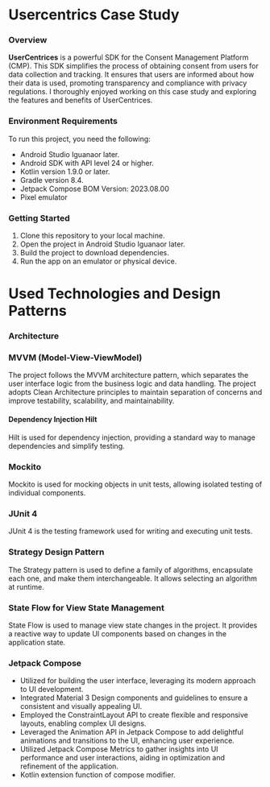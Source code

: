 # Usercentrics Case Study

### Overview

**UserCentrices** is a powerful SDK for the Consent Management Platform (CMP). This SDK simplifies the process of obtaining consent from users for data collection and tracking. It ensures that users are informed about how their data is used, promoting transparency and compliance with privacy regulations. I thoroughly enjoyed working on this case study and exploring the features and benefits of UserCentrices.

### Environment Requirements

To run this project, you need the following:

- Android Studio Iguanaor later.
- Android SDK with API level 24 or higher.
- Kotlin version 1.9.0 or later.
- Gradle version 8.4.
- Jetpack Compose BOM Version: 2023.08.00
- Pixel emulator

### Getting Started

1. Clone this repository to your local machine.
2. Open the project in Android Studio Iguanaor later.
3. Build the project to download dependencies.
4. Run the app on an emulator or physical device.

# Used Technologies and Design Patterns

### Architecture
### MVVM (Model-View-ViewModel)
The project follows the MVVM architecture pattern, which separates the user interface logic from the business logic and data handling.
The project adopts Clean Architecture principles to maintain separation of concerns and improve testability, scalability, and maintainability.

#### Dependency Injection Hilt
Hilt is used for dependency injection, providing a standard way to manage dependencies and simplify testing.

### Mockito
Mockito is used for mocking objects in unit tests, allowing isolated testing of individual components.

### JUnit 4
JUnit 4 is the testing framework used for writing and executing unit tests.

### Strategy Design Pattern
The Strategy pattern is used to define a family of algorithms, encapsulate each one, and make them interchangeable. It allows selecting an algorithm at runtime.

### State Flow for View State Management
State Flow is used to manage view state changes in the project. It provides a reactive way to update UI components based on changes in the application state.

### Jetpack Compose
- Utilized for building the user interface, leveraging its modern approach to UI development.
- Integrated Material 3 Design components and guidelines to ensure a consistent and visually appealing UI.
- Employed the ConstraintLayout API to create flexible and responsive layouts, enabling complex UI designs.
- Leveraged the Animation API in Jetpack Compose to add delightful animations and transitions to the UI, enhancing user experience.
- Utilized Jetpack Compose Metrics to gather insights into UI performance and user interactions, aiding in optimization and refinement of the application.
- Kotlin extension function of compose modifier.
